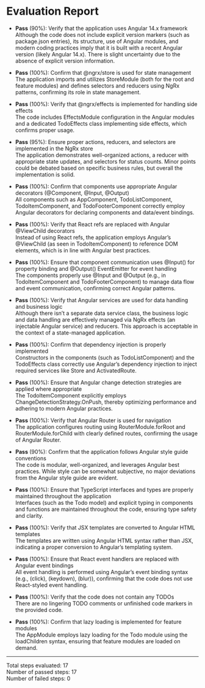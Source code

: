 # Evaluation Report

- **Pass** (90%): Verify that the application uses Angular 14.x framework  
  Although the code does not include explicit version markers (such as package.json entries), its structure, use of Angular modules, and modern coding practices imply that it is built with a recent Angular version (likely Angular 14.x). There is slight uncertainty due to the absence of explicit version information.

- **Pass** (100%): Confirm that @ngrx/store is used for state management  
  The application imports and utilizes StoreModule (both for the root and feature modules) and defines selectors and reducers using NgRx patterns, confirming its role in state management.

- **Pass** (100%): Verify that @ngrx/effects is implemented for handling side effects  
  The code includes EffectsModule configuration in the Angular modules and a dedicated TodoEffects class implementing side effects, which confirms proper usage.

- **Pass** (95%): Ensure proper actions, reducers, and selectors are implemented in the NgRx store  
  The application demonstrates well-organized actions, a reducer with appropriate state updates, and selectors for status counts. Minor points could be debated based on specific business rules, but overall the implementation is solid.

- **Pass** (100%): Confirm that components use appropriate Angular decorators (@Component, @Input, @Output)  
  All components such as AppComponent, TodoListComponent, TodoItemComponent, and TodoFooterComponent correctly employ Angular decorators for declaring components and data/event bindings.

- **Pass** (100%): Verify that React refs are replaced with Angular @ViewChild decorators  
  Instead of using React refs, the application employs Angular’s @ViewChild (as seen in TodoItemComponent) to reference DOM elements, which is in line with Angular best practices.

- **Pass** (100%): Ensure that component communication uses @Input() for property binding and @Output() EventEmitter for event handling  
  The components properly use @Input and @Output (e.g., in TodoItemComponent and TodoFooterComponent) to manage data flow and event communication, confirming correct Angular patterns.

- **Pass** (100%): Verify that Angular services are used for data handling and business logic  
  Although there isn’t a separate data service class, the business logic and data handling are effectively managed via NgRx effects (an injectable Angular service) and reducers. This approach is acceptable in the context of a state-managed application.

- **Pass** (100%): Confirm that dependency injection is properly implemented  
  Constructors in the components (such as TodoListComponent) and the TodoEffects class correctly use Angular’s dependency injection to inject required services like Store and ActivatedRoute.

- **Pass** (100%): Ensure that Angular change detection strategies are applied where appropriate  
  The TodoItemComponent explicitly employs ChangeDetectionStrategy.OnPush, thereby optimizing performance and adhering to modern Angular practices.

- **Pass** (100%): Verify that Angular Router is used for navigation  
  The application configures routing using RouterModule.forRoot and RouterModule.forChild with clearly defined routes, confirming the usage of Angular Router.

- **Pass** (90%): Confirm that the application follows Angular style guide conventions  
  The code is modular, well-organized, and leverages Angular best practices. While style can be somewhat subjective, no major deviations from the Angular style guide are evident.

- **Pass** (100%): Ensure that TypeScript interfaces and types are properly maintained throughout the application  
  Interfaces (such as the Todo model) and explicit typing in components and functions are maintained throughout the code, ensuring type safety and clarity.

- **Pass** (100%): Verify that JSX templates are converted to Angular HTML templates  
  The templates are written using Angular HTML syntax rather than JSX, indicating a proper conversion to Angular’s templating system.

- **Pass** (100%): Ensure that React event handlers are replaced with Angular event bindings  
  All event handling is performed using Angular’s event binding syntax (e.g., (click), (keydown), (blur)), confirming that the code does not use React-styled event handling.

- **Pass** (100%): Verify that the code does not contain any TODOs  
  There are no lingering TODO comments or unfinished code markers in the provided code.

- **Pass** (100%): Confirm that lazy loading is implemented for feature modules  
  The AppModule employs lazy loading for the Todo module using the loadChildren syntax, ensuring that feature modules are loaded on demand.

---

Total steps evaluated: 17  
Number of passed steps: 17  
Number of failed steps: 0